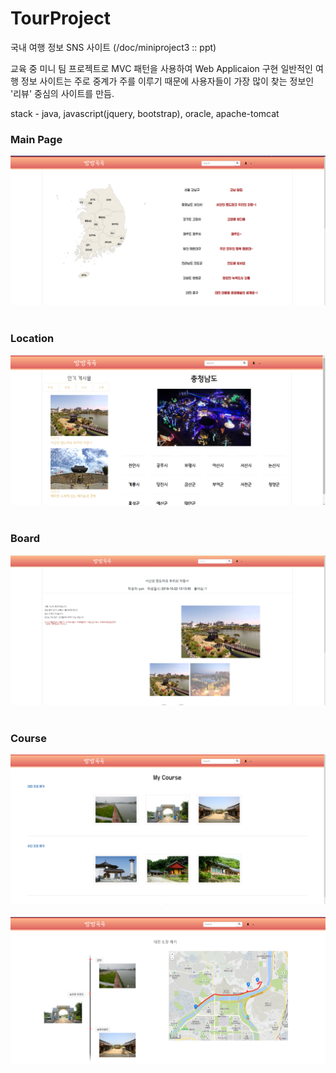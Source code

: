 # TourProject

국내 여행 정보 SNS 사이트 (/doc/miniproject3 :: ppt)

교육 중 미니 팀 프로젝트로 MVC 패턴을 사용하여 Web Applicaion 구현
일반적인 여행 정보 사이트는 주로 중계가 주를 이루기 때문에 사용자들이 가장 많이 찾는 정보인 '리뷰' 중심의 사이트를 만듬.

stack - java, javascript(jquery, bootstrap), oracle, apache-tomcat
<h3 aling="center">Main Page</h3>
<img src="./doc/결과물캡처/index.png" style="width=80%"><br><br>
<h3 aling="center">Location</h3>
<img src="./doc/결과물캡처/location.png" style="width=80%"><br><br>
<h3 aling="center">Board</h3>
<img src="./doc/결과물캡처/checkreview.png" style="width=80%"><br><br>
<h3 aling="center">Course</h3>
<img src="./doc/결과물캡처/course.png" style="width=80%"><br><br>
<img src="./doc/결과물캡처/map.png" style="width=80%"><br><br>



